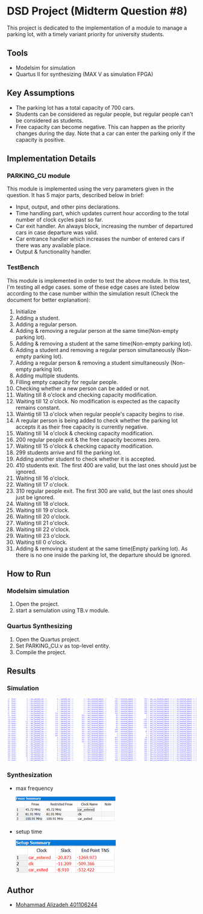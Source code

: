 
# DSD Project (Midterm Question #8)

This project is dedicated to the implementation of a module to manage a parking lot, with a timely variant priority for university students.

## Tools

- Modelsim for simulation
- Quartus II for synthesizing (MAX V as simulation FPGA)


## Key Assumptions

- The parking lot has a total capacity of 700 cars.
- Students can be considered as regular people, but regular people can't be considered as students.
- Free capacity can become negative. This can happen as the priority changes during the day. Note that a car can enter the parking only if the capacity is positive.

## Implementation Details

### PARKING_CU module

This module is implemented using the very parameters given in the question.
It has 5 major parts, described below in brief:
- Input, output, and other pins declarations.
- Time handling part, which updates current hour according to the total number of clock cycles past so far.
- Car exit handler. An always block, increasing the number of departured cars in case departure was valid.
- Car entrance handler which increases the number of entered cars if there was any available place.
- Output & functionality handler.


### TestBench

This module is implemented in order to test the above module.
In this test, I'm testing all edge cases. some of these edge cases are listed below according to the case number within the simulation result (Check the document for better explanation):

1) Initialize
2) Adding a student.
3) Adding a regular person.
4) Adding & removing a regular person at the same time(Non-empty parking lot).
5) Adding & removing a student at the same time(Non-empty parking lot).
6) Adding a student and removing a regular person simultaneously (Non-empty parking lot).
7) Adding a regular person & removing a student simultaneously (Non-empty parking lot).
8) Adding multiple students.
9) Filling empty capacity for regular people.
10) Checking whether a new person can be added or not.
11) Waiting till 8 o'clock and checking capacity modification.
12) Waiting till 12 o'clock. No modification is expected as the capacity remains constant.
13) Waintig till 13 o'clock when regular people's capacity begins to rise.
14) A regular person is being added to check whether the parking lot accepts it as their free capacity is currently negative.
15) Waiting till 14 o'clock & checking capacity modification.
16) 200 regular people exit & the free capacity becomes zero.
17) Waiting till 15 o'clock & checking capacity modification.
18) 299 students arrive and fill the parking lot.
19) Adding another student to check whether it is accepted.
20) 410 students exit. The first 400 are valid, but the last ones should just be ignored.
21) Waiting till 16 o'clock.
22) Waiting till 17 o'clock.
23) 310 regular people exit. The first 300 are valid, but the last ones should just be ignored.
24) Waiting till 18 o'clock.
25) Waiting till 19 o'clock.
26) Waiting till 20 o'clock.
27) Waiting till 21 o'clock.
28) Waiting till 22 o'clock.
29) Waiting till 23 o'clock.
30) Waiting till 0 o'clock.
31) Adding & removing a student at the same time(Empty parking lot). As there is no one inside the parking lot, the departure should be ignored.

## How to Run

### Modelsim simulation

1) Open the project.
2) start a semulation using TB.v module.


### Quartus Synthesizing

1) Open the Quartus project.
2) Set PARKING_CU.v as top-level entity.
3) Compile the project.

## Results

### Simulation

![simulation1](https://github.com/mohaliza138/DSD-final-project/blob/main/assets/simulation_result.png)

### Synthesization
- max frequency

  ![synthesize1](https://github.com/mohaliza138/DSD-final-project/blob/main/assets/synthesize_result1.png)

- setup time
 
  ![synthesize2](https://github.com/mohaliza138/DSD-final-project/blob/main/assets/synthesize_result2.png)


## Author
- [Mohammad Alizadeh 401106244](https://github.com/mohaliza138)
